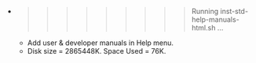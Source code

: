 * >>>>>>>>> Running inst-std-help-manuals-html.sh ...
  * Add user & developer manuals in Help menu.
  * Disk size = 2865448K. Space Used = 76K.
